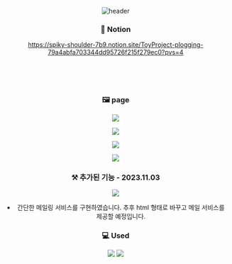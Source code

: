 <div align="center">
  
![header](https://capsule-render.vercel.app/api?type=transparent&color=auto&height=200&section=header&text=PloggingApplication&fontSize=70&animation=fadeIn&fontColor=13aa52)


### 🔗 Notion
https://spiky-shoulder-7b9.notion.site/ToyProject-plogging-79a4abfa703344dd95726f215f279ec0?pvs=4

<br/><br/><br/>

### 🖼️ page
![](https://velog.velcdn.com/images/hanj1yeon/post/238aab24-7469-4862-83d1-8205d9f3cdeb/image.gif)

![](https://velog.velcdn.com/images/hanj1yeon/post/4981dee9-c523-49c4-bea5-62dead08f38e/image.gif)

![](https://velog.velcdn.com/images/hanj1yeon/post/cbc3fa4f-6d87-4da8-be46-50d12f45c437/image.gif)

![](https://velog.velcdn.com/images/hanj1yeon/post/8e6b5b60-1f62-43dd-83e4-8ede91cbc82f/image.gif)

### ⚒️ 추가된 기능 - 2023.11.03
![](https://velog.velcdn.com/images/hanj1yeon/post/2cf466a6-75b0-4fa5-8cfb-93194e8ee262/image.png)
- 간단한 메일링 서비스를 구현하였습니다. 추후 html 형태로 바꾸고 메일 서비스를 제공할 예정입니다.


### 💻 Used
<img src="https://img.shields.io/badge/REACT-61DAFB?style=for-the-badge&logo=react&logoColor=white"/>
<img src="https://img.shields.io/badge/TYPESCRIPT-3178C6?style=for-the-badge&logo=typescript&logoColor=white"/>

<br/>
<br/>


</div>

